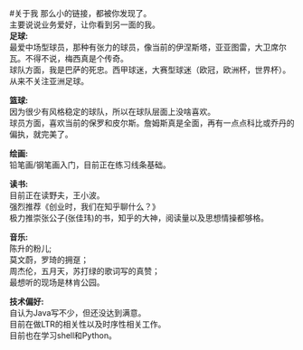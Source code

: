 #关于我
那么小的链接，都被你发现了。<br>
主要说说业务爱好，让你看到另一面的我。<br>
<strong>足球:</strong><br>
最爱中场型球员，那种有张力的球员，像当前的伊涅斯塔，亚亚图雷，大卫席尔瓦。不得不说，梅西真是个传奇。<br>
球队方面，我是巴萨的死忠。西甲球迷，大赛型球迷（欧冠，欧洲杯，世界杯）。从来不关注亚洲足球。<br>

<strong>篮球:</strong><br>
因为很少有风格稳定的球队，所以在球队层面上没啥喜欢。<br>
球员方面，喜欢当前的保罗和皮尔斯。詹姆斯真是全面，再有一点点科比或乔丹的偏执，就完美了。<br>

<strong>绘画:</strong><br>
铅笔画/钢笔画入门，目前正在练习线条基础。

<strong>读书:</strong><br>
目前正在读野夫，王小波。<br>
强烈推荐《创业时，我们在知乎聊什么？》<br>
极力推崇张公子(张佳玮)的书，知乎的大神，阅读量以及思想情操都够格。<br>

<strong>音乐:</strong><br>
陈升的粉儿;<br>
莫文蔚，罗琦的拥趸；<br>
周杰伦，五月天，苏打绿的歌词写的真赞；<br>
最想听的现场是林肯公园。<br>

<strong>技术偏好:</strong><br>
自认为Java写不少，但还没达到满意。<br>
目前在做LTR的相关性以及时序性相关工作。<br>
目前也在学习shell和Python。<br>
